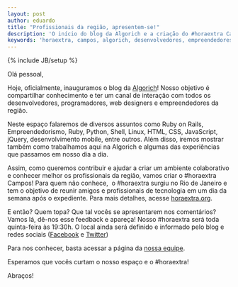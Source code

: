 ```yaml
---
layout: post
author: eduardo
title: "Profissionais da região, apresentem-se!"
description: 'O início do blog da Algorich e a criação do #horaextra Campos.'
keywords: 'horaextra, campos, algorich, desenvolvedores, empreendedores, web design, blog'
---
```

{% include JB/setup %}

Olá pessoal,

Hoje, oficialmente, inauguramos o blog da <a title="Algorich" href="http://algorich.com.br" target="_blank">Algorich</a>! Nosso objetivo é compartilhar conhecimento e ter um canal de interação com todos os desenvolvedores, programadores, web designers e empreendedores da região.

Neste espaço falaremos de diversos assuntos como Ruby on Rails, Empreendedorismo, Ruby, Python, Shell, Linux, HTML, CSS, JavaScript, jQuery, desenvolvimento mobile, entre outros. Além disso, iremos mostrar também como trabalhamos aqui na Algorich e algumas das experiências que passamos em nosso dia a dia.

Assim, como queremos contribuir e ajudar a criar um ambiente colaborativo e conhecer melhor os profissionais da região, vamos criar o #horaextra Campos! Para quem não conhece,  o #horaextra surgiu no Rio de Janeiro e tem o objetivo de reunir amigos e profissionais de tecnologia em um dia da semana após o expediente. Para mais detalhes, acesse <a title="#horaextra" href="http://horaextra.org" target="_blank">horaextra.org</a>.

E então? Quem topa? Que tal vocês se apresentarem nos comentários? Vamos lá, dê-nos esse feedback e apareça! Nosso #horaextra será toda quinta-feira às 19:30h. O local ainda será definido e informado pelo blog e redes sociais (<a title="Algorich" href="http://www.facebook.com/algorich" target="_blank">Facebook</a> e <a title="Algorich" href="http://twiter.com/algorich" target="_blank">Twitter</a>)

Para nos conhecer, basta acessar a página da <a title="Nossa equipe" href="http://algorich.com.br/team?locale=p" target="_blank">nossa equipe</a>.

Esperamos que vocês curtam o nosso espaço e o #horaextra!

Abraços!